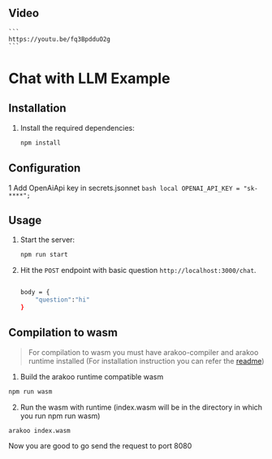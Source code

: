 ## Video

    ```
    https://youtu.be/fq3BpdduO2g
    ```

# Chat with LLM Example

## Installation

1. Install the required dependencies:

    ```bash
    npm install
    ```

## Configuration

1 Add OpenAiApi key in secrets.jsonnet
`bash
    local OPENAI_API_KEY = "sk-****";
    `

## Usage

1. Start the server:

    ```bash
    npm run start
    ```

2. Hit the `POST` endpoint with basic question `http://localhost:3000/chat`.

    ```bash

    body = {
        "question":"hi"
    }
    ```

## Compilation to wasm

> For compilation to wasm you must have arakoo-compiler and arakoo runtime installed (For installation instruction you can refer the [readme](https://github.com/redoC-A2k/EdgeChains#setup-1))

1. Build the arakoo runtime compatible wasm

```bash
npm run wasm
```

2. Run the wasm with runtime (index.wasm will be in the directory in which you run npm run wasm)

```bash
arakoo index.wasm
```

Now you are good to go send the request to port 8080
